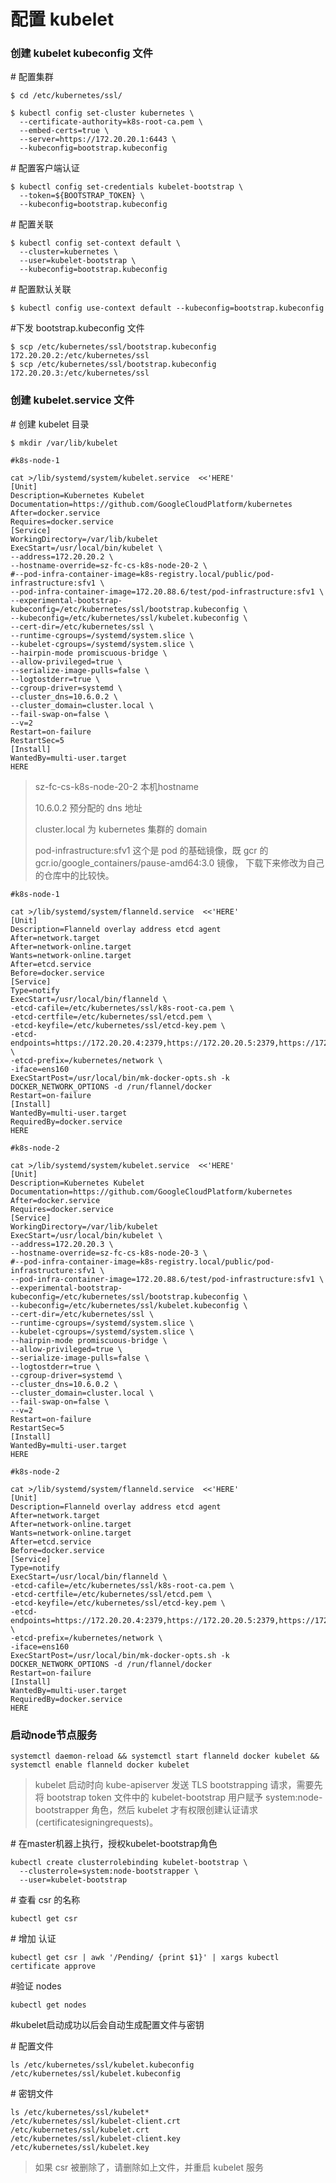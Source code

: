 # 配置 kubelet

### 创建 kubelet kubeconfig 文件

\# 配置集群

```
$ cd /etc/kubernetes/ssl/

$ kubectl config set-cluster kubernetes \
  --certificate-authority=k8s-root-ca.pem \
  --embed-certs=true \
  --server=https://172.20.20.1:6443 \
  --kubeconfig=bootstrap.kubeconfig
```

\# 配置客户端认证

```
$ kubectl config set-credentials kubelet-bootstrap \
  --token=${BOOTSTRAP_TOKEN} \
  --kubeconfig=bootstrap.kubeconfig
```

\# 配置关联

```
$ kubectl config set-context default \
  --cluster=kubernetes \
  --user=kubelet-bootstrap \
  --kubeconfig=bootstrap.kubeconfig
```

\# 配置默认关联

```
$ kubectl config use-context default --kubeconfig=bootstrap.kubeconfig
```

\#下发 bootstrap.kubeconfig 文件

```
$ scp /etc/kubernetes/ssl/bootstrap.kubeconfig 172.20.20.2:/etc/kubernetes/ssl
$ scp /etc/kubernetes/ssl/bootstrap.kubeconfig 172.20.20.3:/etc/kubernetes/ssl
```

### 创建 kubelet.service 文件

\# 创建 kubelet 目录

```
$ mkdir /var/lib/kubelet
```

```
#k8s-node-1

cat >/lib/systemd/system/kubelet.service  <<'HERE'
[Unit]
Description=Kubernetes Kubelet
Documentation=https://github.com/GoogleCloudPlatform/kubernetes
After=docker.service
Requires=docker.service
[Service]
WorkingDirectory=/var/lib/kubelet
ExecStart=/usr/local/bin/kubelet \
--address=172.20.20.2 \
--hostname-override=sz-fc-cs-k8s-node-20-2 \
#--pod-infra-container-image=k8s-registry.local/public/pod-infrastructure:sfv1 \
--pod-infra-container-image=172.20.88.6/test/pod-infrastructure:sfv1 \
--experimental-bootstrap-kubeconfig=/etc/kubernetes/ssl/bootstrap.kubeconfig \
--kubeconfig=/etc/kubernetes/ssl/kubelet.kubeconfig \
--cert-dir=/etc/kubernetes/ssl \
--runtime-cgroups=/systemd/system.slice \
--kubelet-cgroups=/systemd/system.slice \
--hairpin-mode promiscuous-bridge \
--allow-privileged=true \
--serialize-image-pulls=false \
--logtostderr=true \
--cgroup-driver=systemd \
--cluster_dns=10.6.0.2 \
--cluster_domain=cluster.local \
--fail-swap-on=false \
--v=2
Restart=on-failure
RestartSec=5
[Install]
WantedBy=multi-user.target
HERE
```

> sz-fc-cs-k8s-node-20-2    本机hostname
>
> 10.6.0.2       预分配的 dns 地址
>
> cluster.local   为 kubernetes 集群的 domain
>
> pod-infrastructure:sfv1  这个是 pod 的基础镜像，既 gcr 的 gcr.io/google\_containers/pause-amd64:3.0 镜像， 下载下来修改为自己的仓库中的比较快。

```
#k8s-node-1

cat >/lib/systemd/system/flanneld.service  <<'HERE'
[Unit]
Description=Flanneld overlay address etcd agent
After=network.target
After=network-online.target
Wants=network-online.target
After=etcd.service
Before=docker.service
[Service]
Type=notify
ExecStart=/usr/local/bin/flanneld \
-etcd-cafile=/etc/kubernetes/ssl/k8s-root-ca.pem \
-etcd-certfile=/etc/kubernetes/ssl/etcd.pem \
-etcd-keyfile=/etc/kubernetes/ssl/etcd-key.pem \
-etcd-endpoints=https://172.20.20.4:2379,https://172.20.20.5:2379,https://172.20.20.6:2379 \
-etcd-prefix=/kubernetes/network \
-iface=ens160
ExecStartPost=/usr/local/bin/mk-docker-opts.sh -k DOCKER_NETWORK_OPTIONS -d /run/flannel/docker
Restart=on-failure
[Install]
WantedBy=multi-user.target
RequiredBy=docker.service
HERE
```

```
#k8s-node-2

cat >/lib/systemd/system/kubelet.service  <<'HERE'
[Unit]
Description=Kubernetes Kubelet
Documentation=https://github.com/GoogleCloudPlatform/kubernetes
After=docker.service
Requires=docker.service
[Service]
WorkingDirectory=/var/lib/kubelet
ExecStart=/usr/local/bin/kubelet \
--address=172.20.20.3 \
--hostname-override=sz-fc-cs-k8s-node-20-3 \
#--pod-infra-container-image=k8s-registry.local/public/pod-infrastructure:sfv1 \
--pod-infra-container-image=172.20.88.6/test/pod-infrastructure:sfv1 \
--experimental-bootstrap-kubeconfig=/etc/kubernetes/ssl/bootstrap.kubeconfig \
--kubeconfig=/etc/kubernetes/ssl/kubelet.kubeconfig \
--cert-dir=/etc/kubernetes/ssl \
--runtime-cgroups=/systemd/system.slice \
--kubelet-cgroups=/systemd/system.slice \
--hairpin-mode promiscuous-bridge \
--allow-privileged=true \
--serialize-image-pulls=false \
--logtostderr=true \
--cgroup-driver=systemd \
--cluster_dns=10.6.0.2 \
--cluster_domain=cluster.local \
--fail-swap-on=false \
--v=2
Restart=on-failure
RestartSec=5
[Install]
WantedBy=multi-user.target
HERE
```

```
#k8s-node-2

cat >/lib/systemd/system/flanneld.service  <<'HERE'
[Unit]
Description=Flanneld overlay address etcd agent
After=network.target
After=network-online.target
Wants=network-online.target
After=etcd.service
Before=docker.service
[Service]
Type=notify
ExecStart=/usr/local/bin/flanneld \
-etcd-cafile=/etc/kubernetes/ssl/k8s-root-ca.pem \
-etcd-certfile=/etc/kubernetes/ssl/etcd.pem \
-etcd-keyfile=/etc/kubernetes/ssl/etcd-key.pem \
-etcd-endpoints=https://172.20.20.4:2379,https://172.20.20.5:2379,https://172.20.20.6:2379 \
-etcd-prefix=/kubernetes/network \
-iface=ens160
ExecStartPost=/usr/local/bin/mk-docker-opts.sh -k DOCKER_NETWORK_OPTIONS -d /run/flannel/docker
Restart=on-failure
[Install]
WantedBy=multi-user.target
RequiredBy=docker.service
HERE
```

### 启动node节点服务

```
systemctl daemon-reload && systemctl start flanneld docker kubelet && systemctl enable flanneld docker kubelet
```

> kubelet 启动时向 kube-apiserver 发送 TLS bootstrapping 请求，需要先将 bootstrap token 文件中的 kubelet-bootstrap 用户赋予 system:node-bootstrapper 角色，然后 kubelet 才有权限创建认证请求\(certificatesigningrequests\)。

\# 在master机器上执行，授权kubelet-bootstrap角色

```
kubectl create clusterrolebinding kubelet-bootstrap \
  --clusterrole=system:node-bootstrapper \
  --user=kubelet-bootstrap
```

\# 查看 csr 的名称

```
kubectl get csr
```

\# 增加 认证

```
kubectl get csr | awk '/Pending/ {print $1}' | xargs kubectl certificate approve
```

\#验证 nodes

```
kubectl get nodes
```

\#kubelet启动成功以后会自动生成配置文件与密钥

\# 配置文件

```
ls /etc/kubernetes/ssl/kubelet.kubeconfig   
/etc/kubernetes/ssl/kubelet.kubeconfig
```

\# 密钥文件

```
ls /etc/kubernetes/ssl/kubelet*
/etc/kubernetes/ssl/kubelet-client.crt  /etc/kubernetes/ssl/kubelet.crt
/etc/kubernetes/ssl/kubelet-client.key  /etc/kubernetes/ssl/kubelet.key
```

> 如果 csr 被删除了，请删除如上文件，并重启 kubelet 服务




